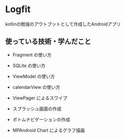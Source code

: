 # Logfit
kotlinの勉強のアウトプットとして作成したAndroidアプリ

## 使っている技術・学んだこと

* Fragment の使い方

* SQLite の使い方

* ViewModel の使い方

* calendarView の使い方

* ViewPager によるスワイプ

* スプラッシュ画面の作成

* ボトムナビゲーションの作成

* MPAndroid Chart によるグラフ描画
